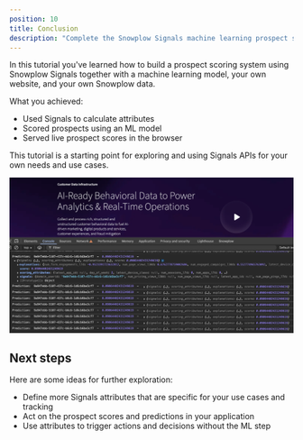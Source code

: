 ```yaml
---
position: 10
title: Conclusion
description: "Complete the Snowplow Signals machine learning prospect scoring tutorial, and explore advanced real-time personalization use cases."
---
```


In this tutorial you've learned how to build a prospect scoring system using Snowplow Signals together with a machine learning model, your own website, and your own Snowplow data.

What you achieved:
* Used Signals to calculate attributes
* Scored prospects using an ML model
* Served live prospect scores in the browser

This tutorial is a starting point for exploring and using Signals APIs for your own needs and use cases.

![](./images/console_output.png)

## Next steps

Here are some ideas for further exploration:
* Define more Signals attributes that are specific for your use cases and tracking
* Act on the prospect scores and predictions in your application
* Use attributes to trigger actions and decisions without the ML step
